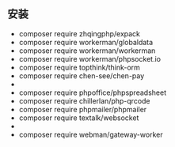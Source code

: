 ## 安装

* composer require zhqingphp/expack
* composer require workerman/globaldata
* composer require workerman/workerman
* composer require workerman/phpsocket.io
* composer require topthink/think-orm
* composer require chen-see/chen-pay
*
* composer require phpoffice/phpspreadsheet
* composer require chillerlan/php-qrcode
* composer require phpmailer/phpmailer
* composer require textalk/websocket
*
* composer require webman/gateway-worker